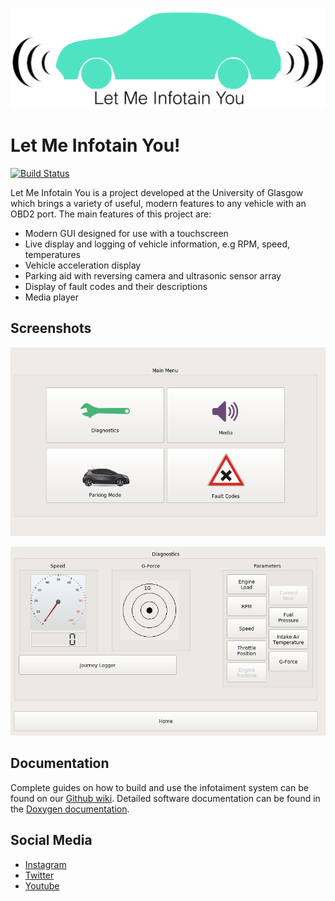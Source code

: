 ![banner](https://github.com/luishowell/infotainment-system/blob/master/Media/Logo/banner_white.png?raw=true)

# Let Me Infotain You!

[![Build Status](https://travis-ci.com/luishowell/infotainment-system.svg?branch=master)](https://travis-ci.com/luishowell/infotainment-system)

Let Me Infotain You is a project developed at the University of Glasgow which brings a variety of useful, modern features to any vehicle with an OBD2 port. The main features of this project are:

* Modern GUI designed for use with a touchscreen
* Live display and logging of vehicle information, e.g RPM, speed, temperatures
* Vehicle acceleration display
* Parking aid with reversing camera and ultrasonic sensor array
* Display of fault codes and their descriptions
* Media player 

## Screenshots


![home screen](https://github.com/luishowell/infotainment-system/blob/master/Media/Screenshots/home_screen.PNG?raw=true)

![diagnostics screen](https://github.com/luishowell/infotainment-system/blob/master/Media/Screenshots/diagnostics_screen.PNG?raw=true)

## Documentation

Complete guides on how to build and use the infotaiment system can be found on our [Github wiki](https://github.com/luishowell/infotainment-system/wiki). Detailed software documentation can be found in the [Doxygen documentation](https://luishowell.github.io/infotainment-system/html/annotated.html).

## Social Media

- [Instagram](https://www.instagram.com/infotainyou/)
- [Twitter](https://twitter.com/InfotainYou)
- [Youtube](https://www.youtube.com/channel/UCcqjJ8Hy_WSgq_QDlyoAUrA)
